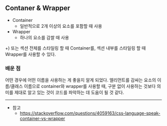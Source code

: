 ## Contaner & Wrapper

- Container
  - 일반적으로 2개 이상의 요소를 포함할 때 사용
- Wrapper
  - 하나의 요소를 감쌀 때 사용

+) 또는 섹션 전체를 스타일링 할 때 Container를, 섹션 내부를 스타일링 할 때 Wrapper를 사용할 수 있다.



### 배운 점

어떤 경우에 어떤 이름을 사용하는 게 좋을지 알게 되었다. 엘리먼트를 감싸는 요소의 이름/클래스 이름으로 container와 wrapper를 사용할 때, 구분 없이 사용하는 것보다 의미를 제대로 알고 있는 것이 코드를 파악하는 데 도움이 될 것 같다.

---

- 참고
  - https://stackoverflow.com/questions/4059163/css-language-speak-container-vs-wrapper